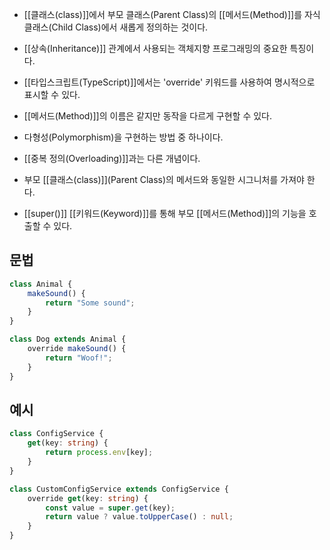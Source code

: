 - [[클래스(class)]]에서 부모 클래스(Parent Class)의 [[메서드(Method)]]를 자식 클래스(Child Class)에서 새롭게 정의하는 것이다.
- [[상속(Inheritance)]] 관계에서 사용되는 객체지향 프로그래밍의 중요한 특징이다.

- [[타입스크립트(TypeScript)]]에서는 'override' 키워드를 사용하여 명시적으로 표시할 수 있다.
- [[메서드(Method)]]의 이름은 같지만 동작을 다르게 구현할 수 있다.

- 다형성(Polymorphism)을 구현하는 방법 중 하나이다.

- [[중복 정의(Overloading)]]과는 다른 개념이다.

- 부모 [[클래스(class)]](Parent Class)의 메서드와 동일한 시그니처를 가져야 한다.
- [[super()]] [[키워드(Keyword)]]를 통해 부모 [[메서드(Method)]]의 기능을 호출할 수 있다.


## 문법

```ts
class Animal {
    makeSound() {
        return "Some sound";
    }
}

class Dog extends Animal {
    override makeSound() {
        return "Woof!";
    }
}
```


## 예시

```ts
class ConfigService {
    get(key: string) {
        return process.env[key];
    }
}

class CustomConfigService extends ConfigService {
    override get(key: string) {
        const value = super.get(key);
        return value ? value.toUpperCase() : null;
    }
}
```


